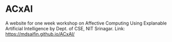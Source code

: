 # ACxAI
A website for one week workshop on Affective Computing Using Explanable Artificial Intelligence by Dept. of CSE, NIT Srinagar. 
Link: https://mdsaifin.github.io/ACxAI/
